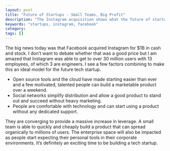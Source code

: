```yaml
---
layout: post
title: "Future of Startups - Small Teams, Big Profit"
description: "The Instagram acquisition shows what the future of startups is."
keywords: "startups, instagram, facebook"
category:
tags: []
---
```


<p>The big news today was that Facebook acquired Instagram for $1B in cash and stock. I don’t want to debate whether that was a good price but I am amazed that Instagram was able to get to over 30 million users with 13 employees, of which 3 are engineers. I see a few factors combining to make this an ideal model for the future tech startup.</p>

<ul class="bulleted">
    <li>Open source tools and the cloud have made starting easier than ever and a few motivated, talented people can build a marketable product over a weekend.</li>

<li>Social networks simplify distribution and allow a good product to stand out and succeed without heavy marketing.</li>

<li>People are comfortable with technology and can start using a product without any dedicated support.</li>

</ul>

<p>They are converging to provide a massive increase in leverage. A small team is able to quickly and cheaply build a product that can spread organically to millions of users. The enterprise space will also be impacted as people start expecting their personal tools in their corporate environments. It’s definitely an exciting time to be building a tech startup.</p>